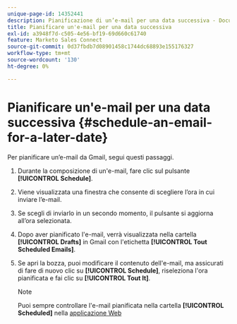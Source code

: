 ```yaml
---
unique-page-id: 14352441
description: Pianificazione di un’e-mail per una data successiva - Documentazione di Marketo - Documentazione del prodotto
title: Pianificare un'e-mail per una data successiva
exl-id: a3948f7d-c505-4e56-bf19-69d660c61740
feature: Marketo Sales Connect
source-git-commit: 0d37fbdb7d08901458c1744dc68893e155176327
workflow-type: tm+mt
source-wordcount: '130'
ht-degree: 0%

---
```


# Pianificare un&#39;e-mail per una data successiva {#schedule-an-email-for-a-later-date}

Per pianificare un’e-mail da Gmail, segui questi passaggi.

1. Durante la composizione di un&#39;e-mail, fare clic sul pulsante **[!UICONTROL Schedule]**.

1. Viene visualizzata una finestra che consente di scegliere l’ora in cui inviare l’e-mail.

1. Se scegli di inviarlo in un secondo momento, il pulsante si aggiorna all’ora selezionata.

1. Dopo aver pianificato l&#39;e-mail, verrà visualizzata nella cartella **[!UICONTROL Drafts]** in Gmail con l&#39;etichetta **[!UICONTROL Tout Scheduled Emails]**.

1. Se apri la bozza, puoi modificare il contenuto dell&#39;e-mail, ma assicurati di fare di nuovo clic su **[!UICONTROL Schedule]**, riseleziona l&#39;ora pianificata e fai clic su **[!UICONTROL Tout It]**.

   >[!NOTE]
   >
   >Puoi sempre controllare l&#39;e-mail pianificata nella cartella **[!UICONTROL Scheduled]** nella [applicazione Web](https://toutapp.com/login)
